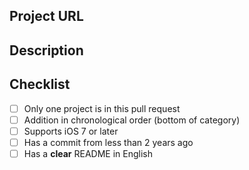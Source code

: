<!--- Provide a general summary of your changes in the Title above -->

## Project URL
<!--- The project URL -->

## Description
<!--- Describe your changes in detail -->

## Checklist
<!--- Go over all the following points, and put an `x` in all the boxes that apply. -->
<!--- If you're unsure about any of these, don't hesitate to ask. We're here to help! -->
- [ ] Only one project is in this pull request
- [ ] Addition in chronological order (bottom of category)
- [ ] Supports iOS 7 or later
- [ ] Has a commit from less than 2 years ago
- [ ] Has a **clear** README in English
